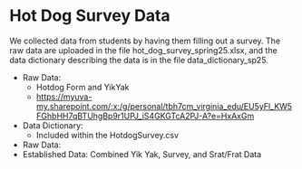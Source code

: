# Hot Dog Survey Data

We collected data from students by having them filling out a survey. The raw data are uploaded in the file hot_dog_survey_spring25.xlsx, and the data dictionary describing the data is in the file data_dictionary_sp25. 

* Raw Data: 
    * Hotdog Form and YikYak
    * https://myuva-my.sharepoint.com/:x:/g/personal/tbh7cm_virginia_edu/EU5yFl_KW5FGhbHH7qBTUhgBp9r1UPJ_iS4GKGTcA2PJ-A?e=HxAxGm
* Data Dictionary:
    * Included within the HotdogSurvey.csv
* Raw Data:
* Established Data: Combined Yik Yak, Survey, and Srat/Frat Data


